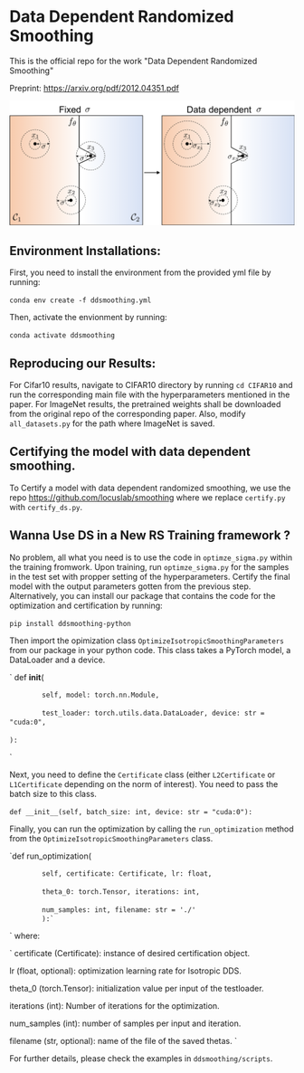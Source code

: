 # Data Dependent Randomized Smoothing
This is the official repo for the work "Data Dependent Randomized Smoothing"

Preprint: https://arxiv.org/pdf/2012.04351.pdf

![plot](./pull.png)

## Environment Installations:
First, you need to install the environment from the provided yml file by running:

`conda env create -f ddsmoothing.yml`

Then, activate the envionment by running:

`conda activate ddsmoothing`

## Reproducing our Results:

For Cifar10 results, navigate to CIFAR10 directory by running `cd CIFAR10` and run the corresponding main file with the hyperparameters mentioned in the paper. For ImageNet results, the pretrained weights shall be downloaded from the original repo of the corresponding paper. Also, modify `all_datasets.py` for the path where ImageNet is saved.

## Certifying the model with data dependent smoothing.

To Certify a model with data dependent randomized smoothing, we use the repo https://github.com/locuslab/smoothing where we replace `certify.py` with `certify_ds.py`. 

## Wanna Use DS in a New RS Training framework ?

No problem, all what you need is to use the code in `optimze_sigma.py` within the training fromwork. Upon training, run `optimze_sigma.py` for the samples in the test set with propper setting of the hyperparameters. Certify the final model with the output parameters gotten from the previous step. Alternatively, you can install our package that contains the code for the optimization and certification by running:

`pip install ddsmoothing-python`

Then import the opimization class `OptimizeIsotropicSmoothingParameters` from our package in your python code. This class takes a PyTorch model, a DataLoader and a device. 

`
def __init__(

            self, model: torch.nn.Module,
            
            test_loader: torch.utils.data.DataLoader, device: str = "cuda:0",
            
    ):
`

Next, you need to define the `Certificate` class (either `L2Certificate` or `L1Certificate` depending on the norm of interest). You need to pass the batch size to this class.

`def __init__(self, batch_size: int, device: str = "cuda:0"):`

Finally, you can run the optimization by calling the `run_optimization` method from the `OptimizeIsotropicSmoothingParameters` class.

`def run_optimization(

            self, certificate: Certificate, lr: float,
            
            theta_0: torch.Tensor, iterations: int,
            
            num_samples: int, filename: str = './'
            ):`
`
where:

`
certificate (Certificate): instance of desired certification object.

lr (float, optional): optimization learning rate for Isotropic DDS.

theta_0 (torch.Tensor): initialization value per input of the testloader.

iterations (int): Number of iterations for the optimization.

num_samples (int): number of samples per input and iteration.

filename (str, optional): name of the file of the saved thetas.
`

For further details, please check the examples in `ddsmoothing/scripts`.
